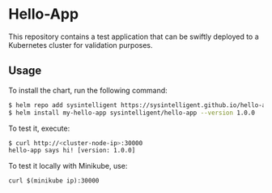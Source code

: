 # Hello-App

This repository contains a test application that can be swiftly deployed to a Kubernetes cluster for validation purposes.

## Usage

To install the chart, run the following command:

```sh
$ helm repo add sysintelligent https://sysintelligent.github.io/hello-app-helm/
$ helm install my-hello-app sysintelligent/hello-app --version 1.0.0
```

To test it, execute:

```sh
$ curl http://<cluster-node-ip>:30000
hello-app says hi! [version: 1.0.0]
```

To test it locally with Minikube, use:

```
curl $(minikube ip):30000
```